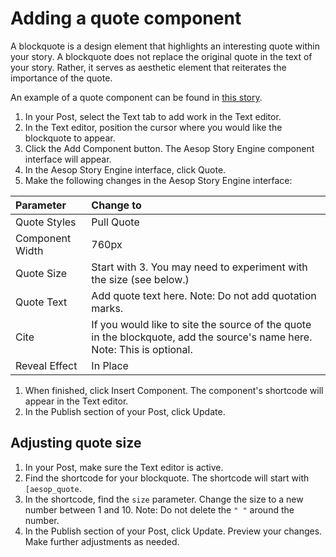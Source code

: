 # Adding a quote component

A blockquote is a design element that highlights an interesting quote within your story. A blockquote does not replace the original quote in the text of your story. Rather, it serves as aesthetic element that reiterates the importance of the quote. 

An example of a quote component can be found in [this story](http://longform2016.mediamilwaukee.com/against-the-academic-odds/).

1. In your Post, select the Text tab to add work in the Text editor. 
2. In the Text editor, position the cursor where you would like the blockquote to appear.
3. Click the Add Component button. The Aesop Story Engine component interface will appear. 
4. In the Aesop Story Engine interface, click Quote.
5. Make the following changes in the Aesop Story Engine interface:

| Parameter | Change to |
| :--- | :--- |
| Quote Styles | Pull Quote |
| Component Width | 760px |
| Quote Size | Start with 3. You may need to experiment with the size \(see below.\) |
| Quote Text | Add quote text here. Note: Do not add quotation marks. |
| Cite | If you would like to site the source of the quote in the blockquote, add the source's name here. Note: This is optional. |
| Reveal Effect | In Place |

1. When finished, click Insert Component. The component's shortcode will appear in the Text editor. 
2. In the Publish section of your Post, click Update.

## Adjusting quote size

1. In your Post, make sure the Text editor is active.
2. Find the shortcode for your blockquote. The shortcode will start with `[aesop_quote`. 
3. In the shortcode, find the `size` parameter. Change the size to a new number between 1 and 10. Note: Do not delete the `" "` around the number. 
4. In the Publish section of your Post, click Update. Preview your changes. Make further adjustments as needed. 



